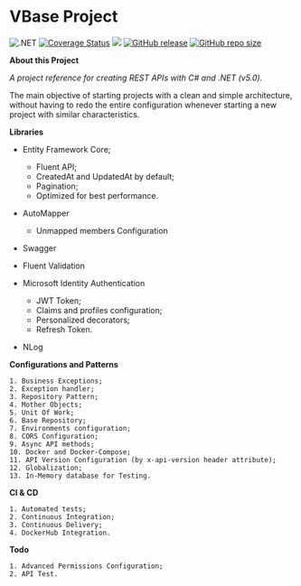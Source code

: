 # **VBase Project**

![.NET](https://github.com/vanderlan/VBaseProject-NetCoreAPI/workflows/.NET/badge.svg) [![Coverage Status](https://coveralls.io/repos/github/vanderlan/VBaseProject-NetCoreAPI/badge.svg)](https://coveralls.io/github/vanderlan/VBaseProject-NetCoreAPI) <a href="https://codeclimate.com/github/vanderlan/VBaseProject-NetCoreAPI/maintainability"><img src="https://api.codeclimate.com/v1/badges/692bddf02255681fe599/maintainability" /></a> [![GitHub release](https://img.shields.io/github/release/vanderlan/VBaseProject-NetCoreAPI.svg)](https://GitHub.com/dotnet/vanderlan/VBaseProject-NetCoreAPI/) [![GitHub repo size](https://img.shields.io/github/repo-size/vanderlan/VBaseProject-NetCoreAPI)](https://github.com/vanderlan/VBaseProject-NetCoreAPI)

**About this Project**

*A project reference for creating REST APIs with C# and .NET (v5.0).*

The main objective of starting projects with a clean and simple architecture, without having to redo the entire configuration whenever starting a new project with similar characteristics.

**Libraries**

+ Entity Framework Core;
	+ Fluent API;
	+ CreatedAt and UpdatedAt by default;
	+ Pagination;
	+ Optimized for best performance.

+ AutoMapper
	+ Unmapped members Configuration
+ Swagger
+ Fluent Validation
+ Microsoft Identity Authentication
	+ JWT Token;
	+ Claims and profiles configuration;
	+ Personalized decorators;
	+ Refresh Token.

+ NLog

**Configurations and Patterns**

	1. Business Exceptions;
	2. Exception handler;
	3. Repository Pattern;
	4. Mother Objects;
	5. Unit Of Work;
	6. Base Repository;
	7. Environments configuration;
	8. CORS Configuration;
	9. Async API methods;
	10. Docker and Docker-Compose;
	11. API Version Configuration (by x-api-version header attribute);
	12. Globalization;
	13. In-Memory database for Testing.

**CI & CD**

	1. Automated tests;
	2. Continuous Integration;
	3. Continuous Delivery;
	4. DockerHub Integration.

**Todo**

	1. Advanced Permissions Configuration;
	2. API Test.
